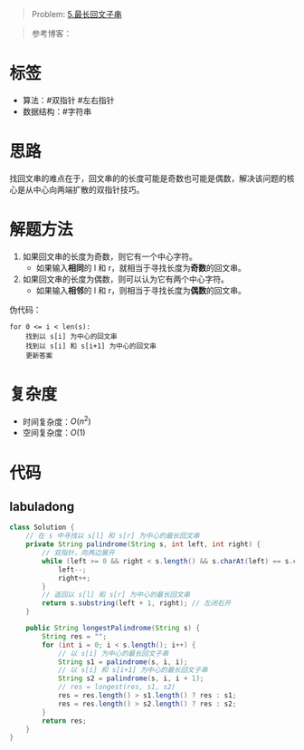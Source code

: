 <!--
 * @Auther: zth
 * @Date: 2024-03-04 10:51:47
 * @LastEditTime: 2024-03-04 21:52:05
 * @Description:
-->

> Problem: [5.最长回文子串](https://leetcode.cn/problems/longest-palindromic-substring)

> 参考博客：

# 标签

- 算法：#双指针 #左右指针
- 数据结构：#字符串

# 思路

找回文串的难点在于，回文串的的长度可能是奇数也可能是偶数，解决该问题的核心是从中心向两端扩散的双指针技巧。

# 解题方法

1. 如果回文串的长度为奇数，则它有一个中心字符。
   - 如果输入**相同**的 l 和 r，就相当于寻找长度为**奇数**的回文串。
2. 如果回文串的长度为偶数，则可以认为它有两个中心字符。
   - 如果输入**相邻**的 l 和 r，则相当于寻找长度为**偶数**的回文串。

伪代码：

```
for 0 <= i < len(s):
    找到以 s[i] 为中心的回文串
    找到以 s[i] 和 s[i+1] 为中心的回文串
    更新答案
```

# 复杂度

- 时间复杂度：$O(n^2)$
- 空间复杂度：$O(1)$

# 代码

## labuladong

```Java
class Solution {
    // 在 s 中寻找以 s[l] 和 s[r] 为中心的最长回文串
    private String palindrome(String s, int left, int right) {
        // 双指针，向两边展开
        while (left >= 0 && right < s.length() && s.charAt(left) == s.charAt(right)) {
            left--;
            right++;
        }
        // 返回以 s[l] 和 s[r] 为中心的最长回文串
        return s.substring(left + 1, right); // 左闭右开
    }

    public String longestPalindrome(String s) {
        String res = "";
        for (int i = 0; i < s.length(); i++) {
            // 以 s[i] 为中心的最长回文子串
            String s1 = palindrome(s, i, i);
            // 以 s[i] 和 s[i+1] 为中心的最长回文子串
            String s2 = palindrome(s, i, i + 1);
            // res = longest(res, s1, s2)
            res = res.length() > s1.length() ? res : s1;
            res = res.length() > s2.length() ? res : s2;
        }
        return res;
    }
}
```
